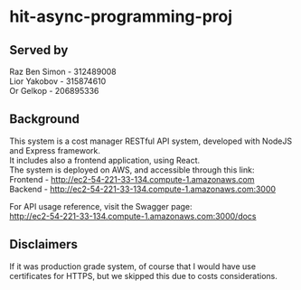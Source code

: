 # hit-async-programming-proj
## Served by
Raz Ben Simon - 312489008  
Lior Yakobov - 315874610  
Or Gelkop - 206895336  

## Background
This system is a cost manager RESTful API system, developed with NodeJS and Express framework.  
It includes also a frontend application, using React.  
The system is deployed on AWS, and accessible through this link:  
Frontend - http://ec2-54-221-33-134.compute-1.amazonaws.com  
Backend - http://ec2-54-221-33-134.compute-1.amazonaws.com:3000  

For API usage reference, visit the Swagger page:  
http://ec2-54-221-33-134.compute-1.amazonaws.com:3000/docs

## Disclaimers
If it was production grade system, of course that I would have use certificates for HTTPS, but we skipped this 
due to costs considerations.
